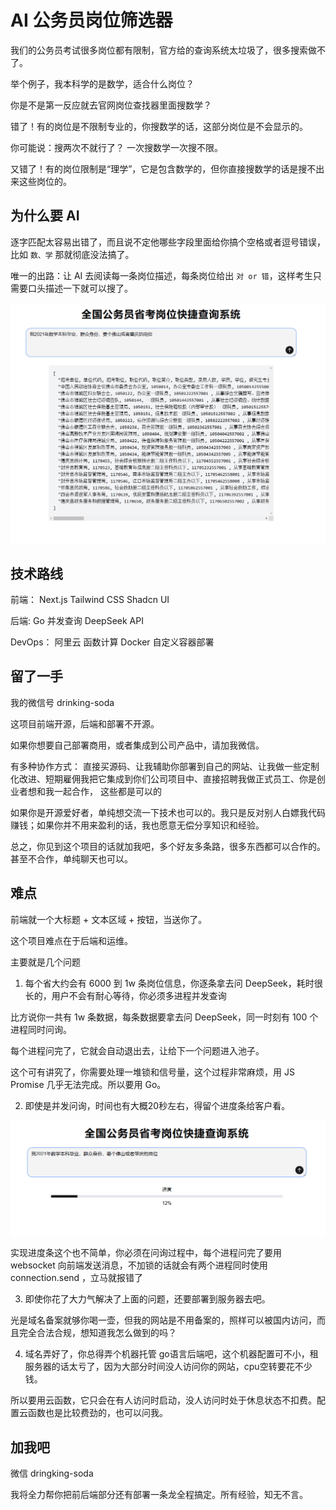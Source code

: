 # AI 公务员岗位筛选器

我们的公务员考试很多岗位都有限制，官方给的查询系统太垃圾了，很多搜索做不了。

举个例子，我本科学的是数学，适合什么岗位？

你是不是第一反应就去官网岗位查找器里面搜数学？ 

错了！有的岗位是不限制专业的，你搜数学的话，这部分岗位是不会显示的。

你可能说：搜两次不就行了？ 一次搜数学一次搜不限。

又错了！有的岗位限制是“理学”，它是包含数学的，但你直接搜数学的话是搜不出来这些岗位的。



## 为什么要 AI

逐字匹配太容易出错了，而且说不定他哪些字段里面给你搞个空格或者逗号错误，比如 `数、学` 那就彻底没法搞了。

唯一的出路：让 AI 去阅读每一条岗位描述，每条岗位给出 `对 or 错`，这样考生只需要口头描述一下就可以搜了。

![alt text](image-1.png)

## 技术路线

前端：
Next.js
Tailwind CSS
Shadcn UI

后端:
Go
并发查询
DeepSeek API

DevOps：
阿里云
函数计算
Docker 自定义容器部署

## 留了一手

我的微信号 drinking-soda

这项目前端开源，后端和部署不开源。

如果你想要自己部署商用，或者集成到公司产品中，请加我微信。

有多种协作方式： 直接买源码、让我辅助你部署到自己的网站、让我做一些定制化改进、短期雇佣我把它集成到你们公司项目中、直接招聘我做正式员工、你是创业者想和我一起合作， 这些都是可以的

如果你是开源爱好者，单纯想交流一下技术也可以的。我只是反对别人白嫖我代码赚钱；如果你并不用来盈利的话，我也愿意无偿分享知识和经验。

总之，你见到这个项目的话就加我吧，多个好友多条路，很多东西都可以合作的。 甚至不合作，单纯聊天也可以。


## 难点

前端就一个大标题 + 文本区域 + 按钮，当送你了。

这个项目难点在于后端和运维。

主要就是几个问题

1. 每个省大约会有 6000 到 1w 条岗位信息，你逐条拿去问 DeepSeek，耗时很长的，用户不会有耐心等待，你必须多进程并发查询

比方说你一共有 1w 条数据，每条数据要拿去问 DeepSeek，同一时刻有 100 个进程同时问询。

每个进程问完了，它就会自动退出去，让给下一个问题进入池子。

这个可有讲究了，你需要处理一堆锁和信号量，这个过程非常麻烦，用 JS Promise 几乎无法完成。所以要用 Go。


2. 即使是并发问询，时间也有大概20秒左右，得留个进度条给客户看。

![alt text](image.png)

实现进度条这个也不简单，你必须在问询过程中，每个进程问完了要用 websocket 向前端发送消息，不加锁的话就会有两个进程同时使用 connection.send ，立马就报错了


3. 即使你花了大力气解决了上面的问题，还要部署到服务器去吧。

光是域名备案就够你喝一壶，但我的网站是不用备案的，照样可以被国内访问，而且完全合法合规，想知道我怎么做到的吗？

4. 域名弄好了，你总得弄个机器托管 go语言后端吧，这个机器配置可不小，租服务器的话太亏了，因为大部分时间没人访问你的网站，cpu空转要花不少钱。 

所以要用云函数，它只会在有人访问时启动，没人访问时处于休息状态不扣费。配置云函数也是比较费劲的，也可以问我。

## 加我吧

微信 dringking-soda

我将全力帮你把前后端部分还有部署一条龙全程搞定。所有经验，知无不言。